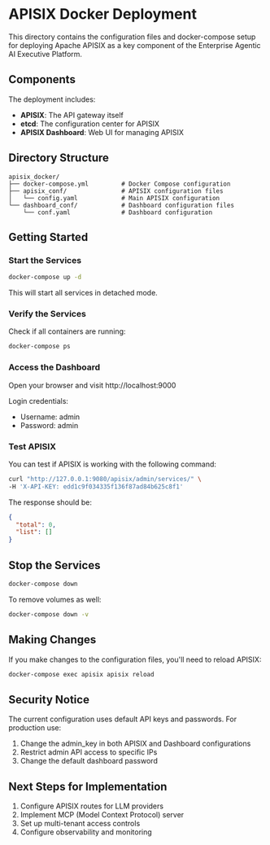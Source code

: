 # APISIX Docker Deployment

This directory contains the configuration files and docker-compose setup for deploying Apache APISIX as a key component of the Enterprise Agentic AI Executive Platform.

## Components

The deployment includes:

- **APISIX**: The API gateway itself
- **etcd**: The configuration center for APISIX
- **APISIX Dashboard**: Web UI for managing APISIX

## Directory Structure

```
apisix_docker/
├── docker-compose.yml         # Docker Compose configuration
├── apisix_conf/               # APISIX configuration files
│   └── config.yaml            # Main APISIX configuration
└── dashboard_conf/            # Dashboard configuration files
    └── conf.yaml              # Dashboard configuration
```

## Getting Started

### Start the Services

```bash
docker-compose up -d
```

This will start all services in detached mode.

### Verify the Services

Check if all containers are running:

```bash
docker-compose ps
```

### Access the Dashboard

Open your browser and visit http://localhost:9000

Login credentials:
- Username: admin
- Password: admin

### Test APISIX

You can test if APISIX is working with the following command:

```bash
curl "http://127.0.0.1:9080/apisix/admin/services/" \
-H 'X-API-KEY: edd1c9f034335f136f87ad84b625c8f1'
```

The response should be:

```json
{
  "total": 0,
  "list": []
}
```

## Stop the Services

```bash
docker-compose down
```

To remove volumes as well:

```bash
docker-compose down -v
```

## Making Changes

If you make changes to the configuration files, you'll need to reload APISIX:

```bash
docker-compose exec apisix apisix reload
```

## Security Notice

The current configuration uses default API keys and passwords. For production use:

1. Change the admin_key in both APISIX and Dashboard configurations
2. Restrict admin API access to specific IPs
3. Change the default dashboard password

## Next Steps for Implementation

1. Configure APISIX routes for LLM providers
2. Implement MCP (Model Context Protocol) server
3. Set up multi-tenant access controls
4. Configure observability and monitoring

